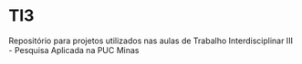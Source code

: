 # TI3
Repositório para projetos utilizados nas aulas de Trabalho Interdisciplinar III - Pesquisa Aplicada na PUC Minas
